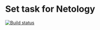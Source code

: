 # Set task for Netology
[![Build status](https://ci.appveyor.com/api/projects/status/bv0n8bvkawqptr3u?svg=true)](https://ci.appveyor.com/project/kxrxll/ajs-set)